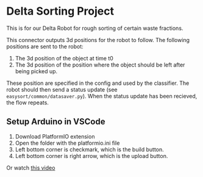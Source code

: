 # Delta Sorting Project
This is for our Delta Robot for rough sorting of certain waste fractions.

This connector outputs 3d positions for the robot to follow. The following positions are sent to the robot:

1. The 3d position of the object at time t0
2. The 3d position of the position where the object should be left after being picked up.

These position are specified in the config and used by the classifier.
The robot should then send a status update (see `easysort/common/datasaver.py`). When the status update has been recieved, the flow repeats.

## Setup Arduino in VSCode

1. Download PlatformIO extension
2. Open the folder with the platformio.ini file
3. Left bottom corner is checkmark, which is the build button.
4. Left bottom corner is right arrow, which is the upload button.

Or watch [this video](https://www.youtube.com/watch?v=gQ2lsSuXvVU&ab_channel=Abstractprogrammer)